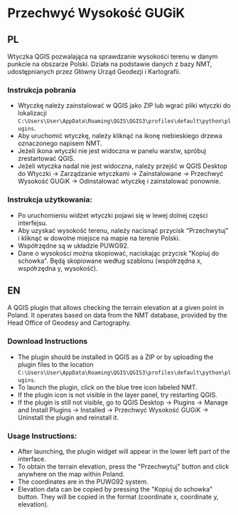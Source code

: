 # Przechwyć Wysokość GUGiK

## PL
Wtyczka QGIS pozwalająca na sprawdzanie wysokości terenu w danym punkcie na obszarze Polski. Działa na podstawie danych z bazy NMT, udostępnianych przez Główny Urząd Geodezji i Kartografii.

### Instrukcja pobrania
* Wtyczkę należy zainstalować w QGIS jako ZIP lub wgrać pliki wtyczki do lokalizacji `C:\Users\User\AppData\Roaming\QGIS\QGIS3\profiles\default\python\plugins`.
* Aby uruchomić wtyczkę, należy kliknąć na ikonę niebieskiego drzewa oznaczonego napisem NMT.
* Jeżeli ikona wtyczki nie jest widoczna w panelu warstw, spróbuj zrestartować QGIS.
* Jeżeli wtyczka nadal nie jest widoczna, należy przejść w QGIS Desktop do Wtyczki -> Zarządzanie wtyczkami -> Zainstalowane -> Przechwyć Wysokość GUGiK -> Odinstalować wtyczkę i zainstalować ponownie.

### Instrukcja użytkowania:
* Po uruchomieniu widżet wtyczki pojawi się w lewej dolnej części interfejsu.
* Aby uzyskać wysokość terenu, należy nacisnąć przycisk "Przechwytuj" i kliknąć w dowolne miejsce na mapie na terenie Polski.
* Współrzędne są w układzie PUWG92.
* Dane o wysokości można skopiować, naciskając przycisk "Kopiuj do schowka". Będą skopiowane według szablonu (współrzędna x, współrzędna y, wysokość).

## EN
A QGIS plugin that allows checking the terrain elevation at a given point in Poland. It operates based on data from the NMT database, provided by the Head Office of Geodesy and Cartography.

### Download Instructions
* The plugin should be installed in QGIS as a ZIP or by uploading the plugin files to the location `C:\Users\User\AppData\Roaming\QGIS\QGIS3\profiles\default\python\plugins`.
* To launch the plugin, click on the blue tree icon labeled NMT.
* If the plugin icon is not visible in the layer panel, try restarting QGIS.
* If the plugin is still not visible, go to QGIS Desktop -> Plugins -> Manage and Install Plugins -> Installed -> Przechwyć Wysokość GUGiK -> Uninstall the plugin and reinstall it.

### Usage Instructions:
* After launching, the plugin widget will appear in the lower left part of the interface.
* To obtain the terrain elevation, press the "Przechwytuj" button and click anywhere on the map within Poland.
* The coordinates are in the PUWG92 system.
* Elevation data can be copied by pressing the "Kopiuj do schowka" button. They will be copied in the format (coordinate x, coordinate y, elevation).
